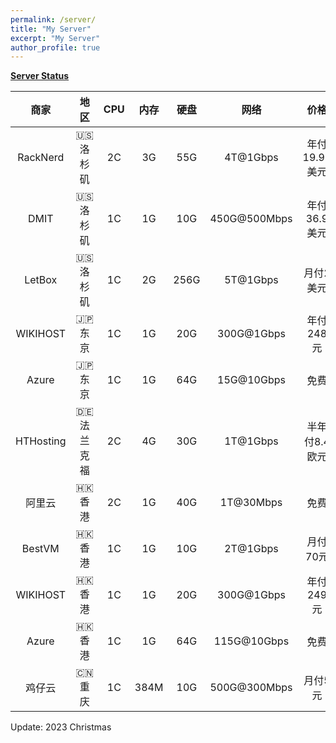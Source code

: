 ```yaml
---
permalink: /server/
title: "My Server"
excerpt: "My Server"
author_profile: true
---
```


**[Server Status](https://status.yfluo.me)**

|商家|地区|CPU|内存|硬盘|网络|价格|备注|
|:--:|:--:|:--:|:--:|:--:|:--:|:--:|:--:|
|RackNerd|🇺🇸 洛杉矶|2C|3G|55G|4T@1Gbps|年付19.99美元|洛杉矶DC02|
|DMIT|🇺🇸 洛杉矶|1C|1G|10G|450G@500Mbps|年付36.9美元|CN2GIA|
|LetBox|🇺🇸 洛杉矶|1C|2G|256G|5T@1Gbps|月付2美元|256G硬盘|
|WIKIHOST|🇯🇵 东京|1C|1G|20G|300G@1Gbps|年付248元|三网直连|
|Azure|🇯🇵 东京|1C|1G|64G|15G@10Gbps|免费|学生优惠|
|HTHosting|🇩🇪 法兰克福|2C|4G|30G|1T@1Gbps|半年付8.4欧元|EPYC7543|
|阿里云|🇭🇰 香港|2C|1G|40G|1T@30Mbps|免费|学生优惠|
|BestVM|🇭🇰 香港|1C|1G|10G|2T@1Gbps|月付70元|三网CMI|
|WIKIHOST|🇭🇰 香港|1C|1G|20G|300G@1Gbps|年付249元|移动CMI|
|Azure|🇭🇰 香港|1C|1G|64G|115G@10Gbps|免费|学生优惠|
|鸡仔云|🇨🇳 重庆|1C|384M|10G|500G@300Mbps|月付5元|IPv6 Only|

Update: 2023 Christmas
